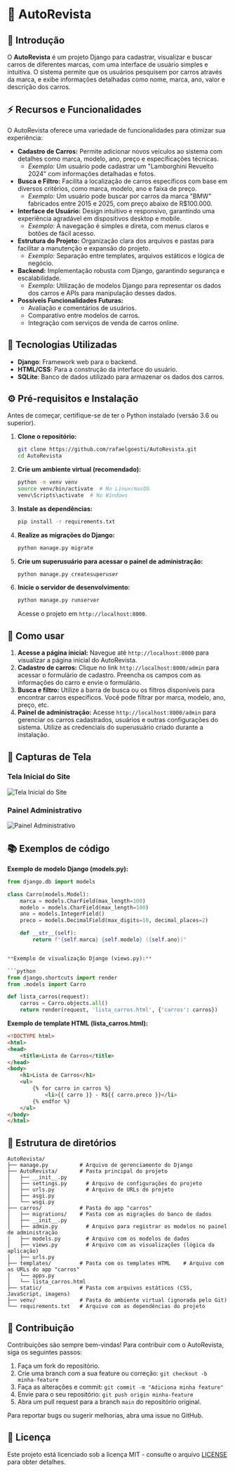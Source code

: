# 🚗 AutoRevista

## 📌 Introdução

O **AutoRevista** é um projeto Django para cadastrar, visualizar e buscar carros de diferentes marcas, com uma interface de usuário simples e intuitiva. O sistema permite que os usuários pesquisem por carros através da marca, e exibe informações detalhadas como nome, marca, ano, valor e descrição dos carros.

## ⚡ Recursos e Funcionalidades

O AutoRevista oferece uma variedade de funcionalidades para otimizar sua experiência:

*   **Cadastro de Carros:** Permite adicionar novos veículos ao sistema com detalhes como marca, modelo, ano, preço e especificações técnicas.
    *   *Exemplo:* Um usuário pode cadastrar um "Lamborghini Revuelto 2024" com informações detalhadas e fotos.
*   **Busca e Filtro:** Facilita a localização de carros específicos com base em diversos critérios, como marca, modelo, ano e faixa de preço.
    *   *Exemplo:* Um usuário pode buscar por carros da marca "BMW" fabricados entre 2015 e 2025, com preço abaixo de R$100.000.
*   **Interface de Usuário:** Design intuitivo e responsivo, garantindo uma experiência agradável em dispositivos desktop e mobile.
    *   *Exemplo:* A navegação é simples e direta, com menus claros e botões de fácil acesso.
*   **Estrutura do Projeto:** Organização clara dos arquivos e pastas para facilitar a manutenção e expansão do projeto.
    *   *Exemplo:* Separação entre templates, arquivos estáticos e lógica de negócio.
*   **Backend:** Implementação robusta com Django, garantindo segurança e escalabilidade.
    *   *Exemplo:* Utilização de modelos Django para representar os dados dos carros e APIs para manipulação desses dados.
*   **Possíveis Funcionalidades Futuras:**
    *   Avaliação e comentários de usuários.
    *   Comparativo entre modelos de carros.
    *   Integração com serviços de venda de carros online.

## 🚀 Tecnologias Utilizadas

- **Django**: Framework web para o backend.
- **HTML/CSS**: Para a construção da interface do usuário.
- **SQLite**: Banco de dados utilizado para armazenar os dados dos carros.

## ⚙️ Pré-requisitos e Instalação

Antes de começar, certifique-se de ter o Python instalado (versão 3.6 ou superior).

1.  **Clone o repositório:**

    ```bash
    git clone https://github.com/rafaelgoesti/AutoRevista.git
    cd AutoRevista
    ```

2.  **Crie um ambiente virtual (recomendado):**

    ```bash
    python -m venv venv
    source venv/bin/activate  # No Linux/macOS
    venv\Scripts\activate  # No Windows
    ```

3.  **Instale as dependências:**

    ```bash
    pip install -r requirements.txt
    ```

4.  **Realize as migrações do Django:**

    ```bash
    python manage.py migrate
    ```

5.  **Crie um superusuário para acessar o painel de administração:**

    ```bash
    python manage.py createsuperuser
    ```

6.  **Inicie o servidor de desenvolvimento:**

    ```bash
    python manage.py runserver
    ```

    Acesse o projeto em `http://localhost:8000`.

## 🚀 Como usar

1.  **Acesse a página inicial:** Navegue até `http://localhost:8000` para visualizar a página inicial do AutoRevista.
2.  **Cadastro de carros:** Clique no link `http://localhost:8000/admin` para acessar o formulário de cadastro. Preencha os campos com as informações do carro e envie o formulário.
3.  **Busca e filtro:** Utilize a barra de busca ou os filtros disponíveis para encontrar carros específicos. Você pode filtrar por marca, modelo, ano, preço, etc.
4.  **Painel de administração:** Acesse `http://localhost:8000/admin` para gerenciar os carros cadastrados, usuários e outras configurações do sistema. Utilize as credenciais do superusuário criado durante a instalação.

## 📸 Capturas de Tela

### Tela Inicial do Site

![Tela Inicial do Site](/image.png)

### Painel Administrativo

![Painel Administrativo](/image%20copy.png)

## 📚 Exemplos de código

**Exemplo de modelo Django (models.py):**

```python
from django.db import models

class Carro(models.Model):
    marca = models.CharField(max_length=100)
    modelo = models.CharField(max_length=100)
    ano = models.IntegerField()
    preco = models.DecimalField(max_digits=10, decimal_places=2)

    def __str__(self):
        return f"{self.marca} {self.modelo} ({self.ano})"


**Exemplo de visualização Django (views.py):**

```python
from django.shortcuts import render
from .models import Carro

def lista_carros(request):
    carros = Carro.objects.all()
    return render(request, 'lista_carros.html', {'carros': carros})
```

**Exemplo de template HTML (lista_carros.html):**

```html
<!DOCTYPE html>
<html>
<head>
    <title>Lista de Carros</title>
</head>
<body>
    <h1>Lista de Carros</h1>
    <ul>
        {% for carro in carros %}
            <li>{{ carro }} - R${{ carro.preco }}</li>
        {% endfor %}
    </ul>
</body>
</html>
```

## 📂 Estrutura de diretórios

```
AutoRevista/
├── manage.py          # Arquivo de gerenciamento do Django
├── AutoRevista/       # Pasta principal do projeto
│   ├── __init__.py
│   ├── settings.py      # Arquivo de configurações do projeto
│   ├── urls.py          # Arquivo de URLs do projeto
│   ├── asgi.py
│   └── wsgi.py
├── carros/            # Pasta do app "carros"
│   ├── migrations/    # Pasta com as migrações do banco de dados
│   ├── __init__.py
│   ├── admin.py         # Arquivo para registrar os modelos no painel de administração
│   ├── models.py        # Arquivo com os modelos de dados
│   ├── views.py         # Arquivo com as visualizações (lógica da aplicação)
│   ├── urls.py      
├── templates/         # Pasta com os templates HTML    # Arquivo com as URLs do app "carros"
│   └── apps.py
│   └── lista_carros.html
├── static/            # Pasta com arquivos estáticos (CSS, JavaScript, imagens)
├── venv/              # Pasta do ambiente virtual (ignorada pelo Git)
└── requirements.txt   # Arquivo com as dependências do projeto
```

## 🤝 Contribuição

Contribuições são sempre bem-vindas! Para contribuir com o AutoRevista, siga os seguintes passos:

1.  Faça um fork do repositório.
2.  Crie uma branch com a sua feature ou correção: `git checkout -b minha-feature`
3.  Faça as alterações e commit: `git commit -m "Adiciona minha feature"`
4.  Envie para o seu repositório: `git push origin minha-feature`
5.  Abra um pull request para a branch `main` do repositório original.

Para reportar bugs ou sugerir melhorias, abra uma issue no GitHub.

## 📜 Licença

Este projeto está licenciado sob a licença MIT - consulte o arquivo [LICENSE](LICENSE) para obter detalhes.